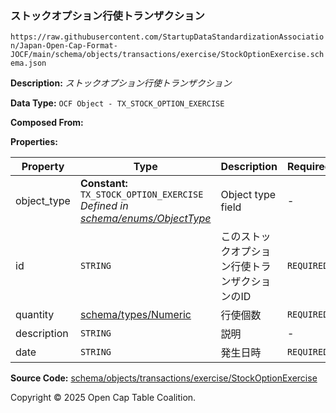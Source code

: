 ### ストックオプション行使トランザクション

`https://raw.githubusercontent.com/StartupDataStandardizationAssociation/Japan-Open-Cap-Format-JOCF/main/schema/objects/transactions/exercise/StockOptionExercise.schema.json`

**Description:** _ストックオプション行使トランザクション_

**Data Type:** `OCF Object - TX_STOCK_OPTION_EXERCISE`

**Composed From:**



**Properties:**

| Property    | Type                                                                                                              | Description              | Required   |
| ----------- | ----------------------------------------------------------------------------------------------------------------- | ------------------------ | ---------- |
| object_type | **Constant:** `TX_STOCK_OPTION_EXERCISE`</br>_Defined in [schema/enums/ObjectType](../../../enums/ObjectType.md)_ | Object type field        | -          |
| id          | `STRING`                                                                                                          | このストックオプション行使トランザクションのID | `REQUIRED` |
| quantity    | [schema/types/Numeric](../../../types/Numeric.md)                                                                 | 行使個数                     | `REQUIRED` |
| description | `STRING`                                                                                                          | 説明                       | -          |
| date        | `STRING`                                                                                                          | 発生日時                     | `REQUIRED` |

**Source Code:** [schema/objects/transactions/exercise/StockOptionExercise](../../../../../../schema/objects/transactions/exercise/StockOptionExercise.schema.json)

Copyright © 2025 Open Cap Table Coalition.
